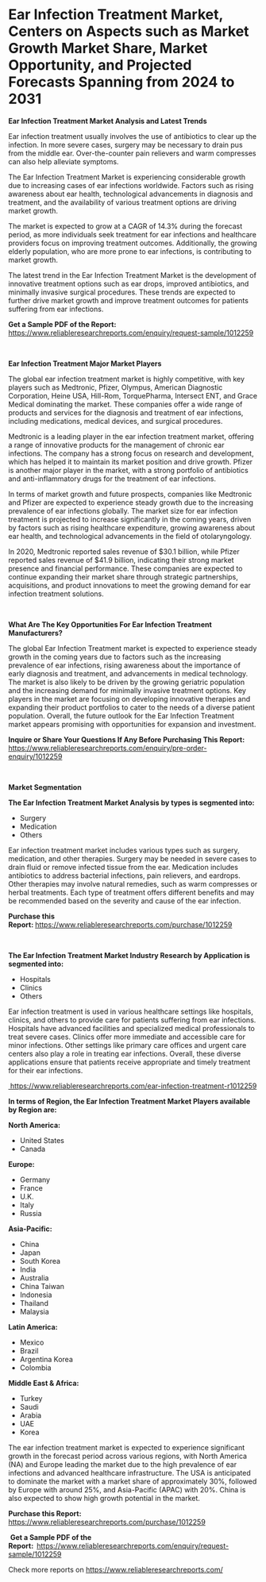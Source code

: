 <p><h1>Ear Infection Treatment Market, Centers on Aspects such as Market Growth Market Share, Market Opportunity, and Projected Forecasts Spanning from 2024 to 2031</h1></p><p><strong>Ear Infection Treatment Market Analysis and Latest Trends</strong></p>
<p><p>Ear infection treatment usually involves the use of antibiotics to clear up the infection. In more severe cases, surgery may be necessary to drain pus from the middle ear. Over-the-counter pain relievers and warm compresses can also help alleviate symptoms.</p><p>The Ear Infection Treatment Market is experiencing considerable growth due to increasing cases of ear infections worldwide. Factors such as rising awareness about ear health, technological advancements in diagnosis and treatment, and the availability of various treatment options are driving market growth.</p><p>The market is expected to grow at a CAGR of 14.3% during the forecast period, as more individuals seek treatment for ear infections and healthcare providers focus on improving treatment outcomes. Additionally, the growing elderly population, who are more prone to ear infections, is contributing to market growth.</p><p>The latest trend in the Ear Infection Treatment Market is the development of innovative treatment options such as ear drops, improved antibiotics, and minimally invasive surgical procedures. These trends are expected to further drive market growth and improve treatment outcomes for patients suffering from ear infections.</p></p>
<p><strong>Get a Sample PDF of the Report:&nbsp;</strong> <a href="https://www.reliableresearchreports.com/enquiry/request-sample/1012259">https://www.reliableresearchreports.com/enquiry/request-sample/1012259</a></p>
<p>&nbsp;</p>
<p><strong>Ear Infection Treatment Major Market Players</strong></p>
<p><p>The global ear infection treatment market is highly competitive, with key players such as Medtronic, Pfizer, Olympus, American Diagnostic Corporation, Heine USA, Hill-Rom, TorquePharma, Intersect ENT, and Grace Medical dominating the market. These companies offer a wide range of products and services for the diagnosis and treatment of ear infections, including medications, medical devices, and surgical procedures.</p><p>Medtronic is a leading player in the ear infection treatment market, offering a range of innovative products for the management of chronic ear infections. The company has a strong focus on research and development, which has helped it to maintain its market position and drive growth. Pfizer is another major player in the market, with a strong portfolio of antibiotics and anti-inflammatory drugs for the treatment of ear infections.</p><p>In terms of market growth and future prospects, companies like Medtronic and Pfizer are expected to experience steady growth due to the increasing prevalence of ear infections globally. The market size for ear infection treatment is projected to increase significantly in the coming years, driven by factors such as rising healthcare expenditure, growing awareness about ear health, and technological advancements in the field of otolaryngology.</p><p>In 2020, Medtronic reported sales revenue of $30.1 billion, while Pfizer reported sales revenue of $41.9 billion, indicating their strong market presence and financial performance. These companies are expected to continue expanding their market share through strategic partnerships, acquisitions, and product innovations to meet the growing demand for ear infection treatment solutions.</p></p>
<p>&nbsp;</p>
<p><strong>What Are The Key Opportunities For Ear Infection Treatment Manufacturers?</strong></p>
<p><p>The global Ear Infection Treatment market is expected to experience steady growth in the coming years due to factors such as the increasing prevalence of ear infections, rising awareness about the importance of early diagnosis and treatment, and advancements in medical technology. The market is also likely to be driven by the growing geriatric population and the increasing demand for minimally invasive treatment options. Key players in the market are focusing on developing innovative therapies and expanding their product portfolios to cater to the needs of a diverse patient population. Overall, the future outlook for the Ear Infection Treatment market appears promising with opportunities for expansion and investment.</p></p>
<p><strong>Inquire or Share Your Questions If Any Before Purchasing This Report:</strong> <a href="https://www.reliableresearchreports.com/enquiry/pre-order-enquiry/1012259">https://www.reliableresearchreports.com/enquiry/pre-order-enquiry/1012259</a></p>
<p>&nbsp;</p>
<p><strong>Market Segmentation</strong></p>
<p><strong>The Ear Infection Treatment Market Analysis by types is segmented into:</strong></p>
<p><ul><li>Surgery</li><li>Medication</li><li>Others</li></ul></p>
<p><p>Ear infection treatment market includes various types such as surgery, medication, and other therapies. Surgery may be needed in severe cases to drain fluid or remove infected tissue from the ear. Medication includes antibiotics to address bacterial infections, pain relievers, and eardrops. Other therapies may involve natural remedies, such as warm compresses or herbal treatments. Each type of treatment offers different benefits and may be recommended based on the severity and cause of the ear infection.</p></p>
<p><strong>Purchase this Report:&nbsp;</strong><a href="https://www.reliableresearchreports.com/purchase/1012259">https://www.reliableresearchreports.com/purchase/1012259</a></p>
<p>&nbsp;</p>
<p><strong>The Ear Infection Treatment Market Industry Research by Application is segmented into:</strong></p>
<p><ul><li>Hospitals</li><li>Clinics</li><li>Others</li></ul></p>
<p><p>Ear infection treatment is used in various healthcare settings like hospitals, clinics, and others to provide care for patients suffering from ear infections. Hospitals have advanced facilities and specialized medical professionals to treat severe cases. Clinics offer more immediate and accessible care for minor infections. Other settings like primary care offices and urgent care centers also play a role in treating ear infections. Overall, these diverse applications ensure that patients receive appropriate and timely treatment for their ear infections.</p></p>
<p><a href="https://www.reliableresearchreports.com/ear-infection-treatment-r1012259">&nbsp;https://www.reliableresearchreports.com/ear-infection-treatment-r1012259</a></p>
<p><strong>In terms of Region, the Ear Infection Treatment Market Players available by Region are:</strong></p>
<p>
    <p> <strong> North America: </strong>
        <ul>
            <li>United States</li>
            <li>Canada</li>
        </ul>
        </p> 
    <p> <strong> Europe: </strong>
        <ul>
            <li>Germany</li>
            <li>France</li>
            <li>U.K.</li>
            <li>Italy</li>
            <li>Russia</li>
        </ul>
        </p> 
    <p> <strong> Asia-Pacific: </strong>
        <ul>
            <li>China</li>
            <li>Japan</li>
            <li>South Korea</li>
            <li>India</li>
            <li>Australia</li>
            <li>China Taiwan</li>
            <li>Indonesia</li>
            <li>Thailand</li>
            <li>Malaysia</li>
        </ul>
        </p> 
    <p> <strong> Latin America: </strong>
        <ul>
            <li>Mexico</li>
            <li>Brazil</li>
            <li>Argentina Korea</li>
            <li>Colombia</li>
        </ul>
        </p> 
    <p> <strong> Middle East & Africa: </strong>
        <ul>
            <li>Turkey</li>
            <li>Saudi</li>
            <li>Arabia</li>
            <li>UAE</li>
            <li>Korea</li>
        </ul>
    </p>
    </p>
<p><p>The ear infection treatment market is expected to experience significant growth in the forecast period across various regions, with North America (NA) and Europe leading the market due to the high prevalence of ear infections and advanced healthcare infrastructure. The USA is anticipated to dominate the market with a market share of approximately 30%, followed by Europe with around 25%, and Asia-Pacific (APAC) with 20%. China is also expected to show high growth potential in the market.</p></p>
<p><strong>Purchase this Report: </strong><a href="https://www.reliableresearchreports.com/purchase/1012259">https://www.reliableresearchreports.com/purchase/1012259</a></p>
<p>&nbsp;<strong>Get a Sample PDF of the Report:&nbsp;&nbsp;</strong><a href="https://www.reliableresearchreports.com/enquiry/request-sample/1012259">https://www.reliableresearchreports.com/enquiry/request-sample/1012259</a></p>
<p><strong></strong></p>
<p>Check more reports on <a href="https://www.reliableresearchreports.com/">https://www.reliableresearchreports.com/</a></p>